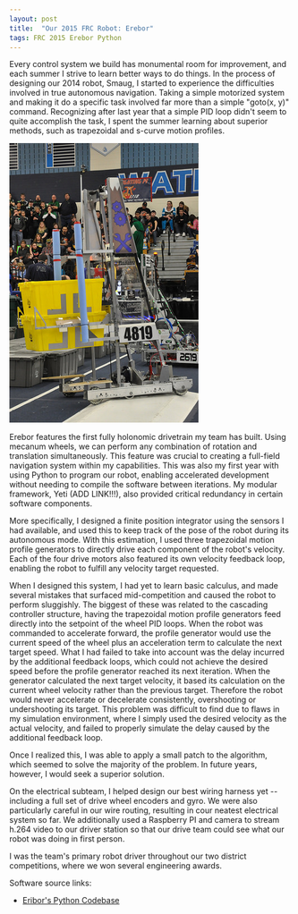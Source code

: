 ```yaml
---
layout: post
title:  "Our 2015 FRC Robot: Erebor"
tags: FRC 2015 Erebor Python
---
```


Every control system we build has monumental room for improvement, and each summer I strive to learn better ways to do things.
In the process of designing our 2014 robot, Smaug, I started to experience the difficulties involved in true autonomous navigation. Taking a simple motorized system and making it do a specific task involved far more than a simple "goto(x, y)" command.
Recognizing after last year that a simple PID loop didn't seem to quite accomplish the task, I spent the summer learning about superior methods, such as trapezoidal and s-curve motion profiles.

![Erebor at the Waterford district competition](/assets/erebor-waterford.jpg)

Erebor features the first fully holonomic drivetrain my team has built. Using mecanum wheels, we can perform any combination of rotation and translation simultaneously.
This feature was crucial to creating a full-field navigation system within my capabilities. This was also my first year with using Python to program our robot, enabling 
accelerated development without needing to compile the software between iterations. My modular framework, Yeti (ADD LINK!!!), also provided critical redundancy in certain 
software components.

More specifically, I designed a finite position integrator using the sensors I had available, and used this to keep track of the pose of the robot during its autonomous mode. With this estimation, I used three trapezoidal motion profile 
generators to directly drive each component of the robot's velocity. Each of the four drive motors also featured its own velocity feedback loop, enabling the robot to fulfill any velocity target requested.
 
When I designed this system, I had yet to learn basic calculus, and made several mistakes that surfaced mid-competition and caused the robot to perform sluggishly.
The biggest of these was related to the cascading controller structure, having the trapezoidal motion profile generators feed directly into the setpoint of the wheel PID loops. 
When the robot was commanded to accelerate forward, the profile generator would use the current speed of the wheel plus an acceleration term to calculate the next target speed. 
What I had failed to take into account was the delay incurred by the additional feedback loops, which could not achieve the desired speed before the profile generator reached its next iteration.
When the generator calculated the next target velocity, it based its calculation on the current wheel velocity rather than the previous target. Therefore the robot would never accelerate or decelerate 
consistently, overshooting or undershooting its target. This problem was difficult to find due to flaws in my simulation environment, where I simply used the desired velocity as the actual 
velocity, and failed to properly simulate the delay caused by the additional feedback loop.

Once I realized this, I was able to apply a small patch to the algorithm, which seemed to solve the majority of the problem. In future years, however, I would seek a superior solution.

On the electrical subteam, I helped design our best wiring harness yet -- including a full set of drive wheel encoders and gyro. We were also particularly careful in our wire routing, resulting in cour neatest electrical system so far.
We additionally used a Raspberry PI and camera to stream h.264 video to our driver station so that our drive team could see what our robot was doing in first person.

I was the team's primary robot driver throughout our two district competitions, where we won several engineering awards.

Software source links:

 - [Eribor's Python Codebase](https://github.com/Team4819/2015-Python-Codebase)